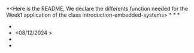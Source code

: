 
 
 *<Here is the README, We declare the differents function needed for the Week1 application of the class introduction-embedded-systems>
 *
 * 
 *
 *  <Yannick Dahan>
 *  <08/12/2024 >
 *
 *